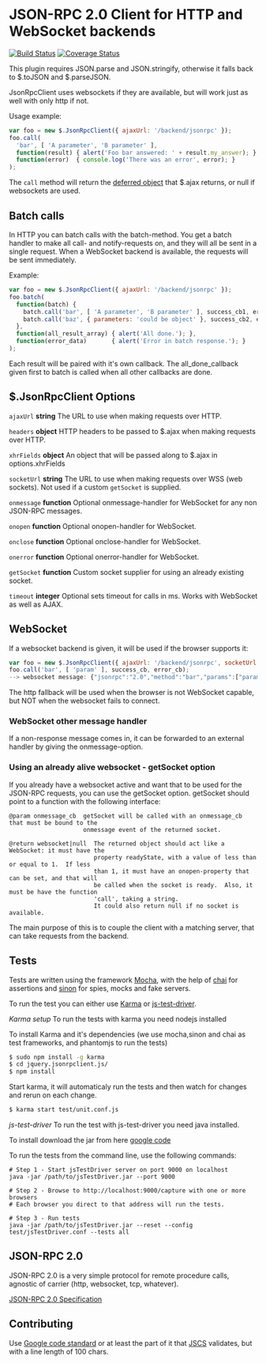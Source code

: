 JSON-RPC 2.0 Client for HTTP and WebSocket backends
===================================================

[![Build Status](https://travis-ci.org/Textalk/jquery.jsonrpcclient.js.png?branch=master)](https://travis-ci.org/Textalk/jquery.jsonrpcclient.js)
[![Coverage Status](https://coveralls.io/repos/Textalk/jquery.jsonrpcclient.js/badge.png?branch=master)](https://coveralls.io/r/Textalk/jquery.jsonrpcclient.js)

This plugin requires JSON.parse and JSON.stringify, otherwise it falls back to $.toJSON and $.parseJSON.

JsonRpcClient uses websockets if they are available, but will work just as well with only
http if not.

Usage example:

```Javascript
var foo = new $.JsonRpcClient({ ajaxUrl: '/backend/jsonrpc' });
foo.call(
  'bar', [ 'A parameter', 'B parameter' ],
  function(result) { alert('Foo bar answered: ' + result.my_answer); },
  function(error)  { console.log('There was an error', error); }
);
```

The `call` method will return the [deferred object](https://api.jquery.com/category/deferred-object/) that $.ajax returns, or null if websockets are used.

Batch calls
-----------

In HTTP you can batch calls with the batch-method.  You get a batch handler to make all call- and
notify-requests on, and they will all be sent in a single request.  When a WebSocket backend is
available, the requests will be sent immediately.

Example:

```Javascript
var foo = new $.JsonRpcClient({ ajaxUrl: '/backend/jsonrpc' });
foo.batch(
  function(batch) {
    batch.call('bar', [ 'A parameter', 'B parameter' ], success_cb1, error_cb1);
    batch.call('baz', { parameters: 'could be object' }, success_cb2, error_cb2);
  },
  function(all_result_array) { alert('All done.'); },
  function(error_data)       { alert('Error in batch response.'); }
);
```
Each result will be paired with it's own callback.  The all_done_callback given first to batch is
called when all other callbacks are done.


$.JsonRpcClient Options
-----------------------

`ajaxUrl` **string** The URL to use when making requests over HTTP.

`headers` **object** HTTP headers to be passed to $.ajax when making requests over HTTP.

`xhrFields` **object**  An object that will be passed along to $.ajax in options.xhrFields

`socketUrl` **string** The URL to use when making requests over WSS (web sockets). Not used if a custom `getSocket` is supplied.

`onmessage` **function** Optional onmessage-handler for WebSocket for any non JSON-RPC messages.

`onopen` **function** Optional onopen-handler for WebSocket.

`onclose` **function** Optional onclose-handler for WebSocket.

`onerror` **function** Optional onerror-handler for WebSocket.

`getSocket` **function** Custom socket supplier for using an already existing socket.

`timeout` **integer** Optional sets timeout for calls in ms. Works with WebSocket as well as AJAX.

WebSocket
---------

If a websocket backend is given, it will be used if the browser supports it:

```Javascript
var foo = new $.JsonRpcClient({ ajaxUrl: '/backend/jsonrpc', socketUrl: 'ws://example.com/' });
foo.call('bar', [ 'param' ], success_cb, error_cb);
--> websocket message: {"jsonrpc":"2.0","method":"bar","params":["param"],"id":3}
```

The http fallback will be used when the browser is not WebSocket capable, but NOT when the
websocket fails to connect.


### WebSocket other message handler

If a non-response message comes in, it can be forwarded to an external handler by giving the
onmessage-option.


### Using an already alive websocket - getSocket option

If you already have a websocket active and want that to be used for the JSON-RPC requests, you can
use the getSocket option.  getSocket should point to a function with the following interface:
```
@param onmessage_cb  getSocket will be called with an onmessage_cb that must be bound to the
                     onmessage event of the returned socket.

@return websocket|null  The returned object should act like a WebSocket: it must have the
                        property readyState, with a value of less than or equal to 1.  If less
                        than 1, it must have an onopen-property that can be set, and that will
                        be called when the socket is ready.  Also, it must be have the function
                        'call', taking a string.
                        It could also return null if no socket is available.
```

The main purpose of this is to couple the client with a matching server, that can take requests
from the backend.


Tests
-----
Tests are written using the framework [Mocha](https://github.com/visionmedia/mocha), with the help
of [chai](https://github.com/chaijs/chai) for assertions and [sinon](http://sinonjs.org/) for spies,
mocks and fake servers.

To run the test you can either use [Karma](http://karma-runner.github.io) or
[js-test-driver](https://code.google.com/p/js-test-driver/).

*Karma setup*
To run the tests with karma you need nodejs installed

To install Karma and it's dependencies (we use mocha,sinon and chai as test frameworks, and phantomjs to run the tests)
```bash
$ sudo npm install -g karma
$ cd jquery.jsonrpclient.js/
$ npm install
```

Start karma, it will automaticaly run the tests and then watch for changes and rerun on each change.
```bash
$ karma start test/unit.conf.js
```

*js-test-driver*
To run the test with js-test-driver you need java installed.

To install download the jar from here
[google code](https://code.google.com/p/js-test-driver/downloads/list)

To run the tests from the command line, use the following commands:

    # Step 1 - Start jsTestDriver server on port 9000 on localhost
    java -jar /path/to/jsTestDriver.jar --port 9000

    # Step 2 - Browse to http://localhost:9000/capture with one or more browsers
    # Each browser you direct to that address will run the tests.

    # Step 3 - Run tests
    java -jar /path/to/jsTestDriver.jar --reset --config test/jsTestDriver.conf --tests all


JSON-RPC 2.0
------------

JSON-RPC 2.0 is a very simple protocol for remote procedure calls, agnostic of carrier (http,
websocket, tcp, whatever).

[JSON-RPC 2.0 Specification](http://www.jsonrpc.org/specification)


Contributing
------------

Use [Google code standard](https://google-styleguide.googlecode.com/svn/trunk/javascriptguide.xml)
or at least the part of it that [JSCS](https://github.com/mdevils/node-jscs) validates, but with a
line length of 100 chars.
